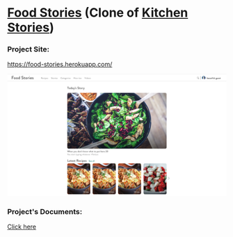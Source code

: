 # [Food Stories](https://food-stories.herokuapp.com/) (Clone of [Kitchen Stories](https://kitchenstories.io/en))  

### Project Site:  
https://food-stories.herokuapp.com/

![Homepage](https://github.com/locphan2207/Food-Stories/blob/master/photos/homepage-screenshot.png)

### Project's Documents:  
[Click here](https://github.com/locphan2207/Food-Stories/wiki)

